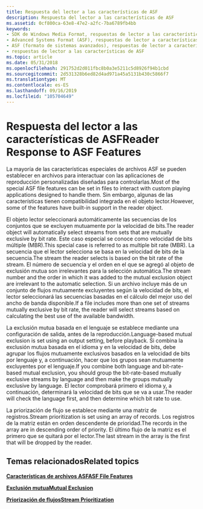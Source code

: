 ```yaml
---
title: Respuesta del lector a las características de ASF
description: Respuesta del lector a las características de ASF
ms.assetid: 0cf800ca-63e8-47e2-a2fc-7ba6789fb4bb
keywords:
- SDK de Windows Media Format, respuestas de lector a las características de ASF
- Advanced Systems Format (ASF), respuestas de lector a características
- ASF (formato de sistemas avanzados), respuestas de lector a características
- respuestas de lector a las características de ASF
ms.topic: article
ms.date: 05/31/2018
ms.openlocfilehash: 291752d2d011fbc8b0a3e5211c5d8926f94b1cbd
ms.sourcegitcommit: 2d531328b6ed82d4ad971a45a5131b430c5866f7
ms.translationtype: MT
ms.contentlocale: es-ES
ms.lasthandoff: 09/16/2019
ms.locfileid: "105704649"
---
```

# <a name="reader-response-to-asf-features"></a><span data-ttu-id="7692d-107">Respuesta del lector a las características de ASF</span><span class="sxs-lookup"><span data-stu-id="7692d-107">Reader Response to ASF Features</span></span>

<span data-ttu-id="7692d-108">La mayoría de las características especiales de archivos ASF se pueden establecer en archivos para interactuar con las aplicaciones de reproducción personalizadas diseñadas para controlarlas.</span><span class="sxs-lookup"><span data-stu-id="7692d-108">Most of the special ASF file features can be set in files to interact with custom playing applications designed to handle them.</span></span> <span data-ttu-id="7692d-109">Sin embargo, algunas de las características tienen compatibilidad integrada en el objeto lector.</span><span class="sxs-lookup"><span data-stu-id="7692d-109">However, some of the features have built-in support in the reader object.</span></span>

<span data-ttu-id="7692d-110">El objeto lector seleccionará automáticamente las secuencias de los conjuntos que se excluyen mutuamente por la velocidad de bits.</span><span class="sxs-lookup"><span data-stu-id="7692d-110">The reader object will automatically select streams from sets that are mutually exclusive by bit rate.</span></span> <span data-ttu-id="7692d-111">Este caso especial se conoce como velocidad de bits múltiple (MBR).</span><span class="sxs-lookup"><span data-stu-id="7692d-111">This special case is referred to as multiple bit rate (MBR).</span></span> <span data-ttu-id="7692d-112">La secuencia que el lector selecciona se basa en la velocidad de bits de la secuencia.</span><span class="sxs-lookup"><span data-stu-id="7692d-112">The stream the reader selects is based on the bit rate of the stream.</span></span> <span data-ttu-id="7692d-113">El número de secuencia y el orden en el que se agregó al objeto de exclusión mutua son irrelevantes para la selección automática.</span><span class="sxs-lookup"><span data-stu-id="7692d-113">The stream number and the order in which it was added to the mutual exclusion object are irrelevant to the automatic selection.</span></span> <span data-ttu-id="7692d-114">Si un archivo incluye más de un conjunto de flujos mutuamente excluyentes según la velocidad de bits, el lector seleccionará las secuencias basadas en el cálculo del mejor uso del ancho de banda disponible.</span><span class="sxs-lookup"><span data-stu-id="7692d-114">If a file includes more than one set of streams mutually exclusive by bit rate, the reader will select streams based on calculating the best use of the available bandwidth.</span></span>

<span data-ttu-id="7692d-115">La exclusión mutua basada en el lenguaje se establece mediante una configuración de salida, antes de la reproducción.</span><span class="sxs-lookup"><span data-stu-id="7692d-115">Language-based mutual exclusion is set using an output setting, before playback.</span></span> <span data-ttu-id="7692d-116">Si combina la exclusión mutua basada en el idioma y en la velocidad de bits, debe agrupar los flujos mutuamente exclusivos basados en la velocidad de bits por lenguaje y, a continuación, hacer que los grupos sean mutuamente excluyentes por el lenguaje.</span><span class="sxs-lookup"><span data-stu-id="7692d-116">If you combine both language and bit-rate-based mutual exclusion, you should group the bit-rate-based mutually exclusive streams by language and then make the groups mutually exclusive by language.</span></span> <span data-ttu-id="7692d-117">El lector comprobará primero el idioma y, a continuación, determinará la velocidad de bits que se va a usar.</span><span class="sxs-lookup"><span data-stu-id="7692d-117">The reader will check the language first, and then determine which bit rate to use.</span></span>

<span data-ttu-id="7692d-118">La priorización de flujo se establece mediante una matriz de registros.</span><span class="sxs-lookup"><span data-stu-id="7692d-118">Stream prioritization is set using an array of records.</span></span> <span data-ttu-id="7692d-119">Los registros de la matriz están en orden descendente de prioridad.</span><span class="sxs-lookup"><span data-stu-id="7692d-119">The records in the array are in descending order of priority.</span></span> <span data-ttu-id="7692d-120">El último flujo de la matriz es el primero que se quitará por el lector.</span><span class="sxs-lookup"><span data-stu-id="7692d-120">The last stream in the array is the first that will be dropped by the reader.</span></span>

## <a name="related-topics"></a><span data-ttu-id="7692d-121">Temas relacionados</span><span class="sxs-lookup"><span data-stu-id="7692d-121">Related topics</span></span>

<dl> <dt>

[<span data-ttu-id="7692d-122">**Características de archivos ASF**</span><span class="sxs-lookup"><span data-stu-id="7692d-122">**ASF File Features**</span></span>](asf-file-features.md)
</dt> <dt>

[<span data-ttu-id="7692d-123">**Exclusión mutua**</span><span class="sxs-lookup"><span data-stu-id="7692d-123">**Mutual Exclusion**</span></span>](mutual-exclusion.md)
</dt> <dt>

[<span data-ttu-id="7692d-124">**Priorización de flujos**</span><span class="sxs-lookup"><span data-stu-id="7692d-124">**Stream Prioritization**</span></span>](stream-prioritization.md)
</dt> </dl>

 

 




